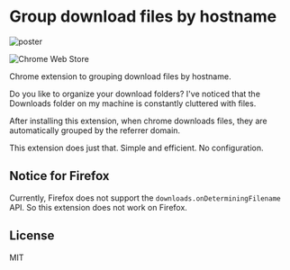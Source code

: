 # Group download files by hostname

![poster](https://user-images.githubusercontent.com/3516343/205455517-4ebdf631-dbe4-403d-bcb7-89ae708ca5c4.jpg)

![Chrome Web Store](https://img.shields.io/chrome-web-store/v/hmgdpdkbogmjhompkkeafjjpndfnghei?style=for-the-badge)

Chrome extension to grouping download files by hostname.

Do you like to organize your download folders? I've noticed that the Downloads folder on my machine is constantly cluttered with files.

After installing this extension, when chrome downloads files, they are automatically grouped by the referrer domain.

This extension does just that. Simple and efficient. No configuration.

## Notice for Firefox

Currently, Firefox does not support the `downloads.onDeterminingFilename` API. So this extension does not work on Firefox.

## License

MIT
